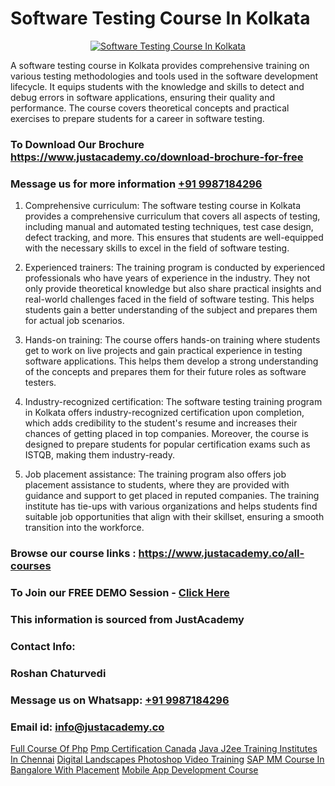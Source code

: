 # Software Testing Course In Kolkata

<p align="center">
  <a href="https://justacademy.co/program-detail/software-testing">
    <img src="https://justacademy.co/storage2/program_images/1704700438.webp" alt="Software Testing Course In Kolkata">
  </a>
</p>


A software testing course in Kolkata provides comprehensive training on various testing methodologies and tools used in the software development lifecycle. It equips students with the knowledge and skills to detect and debug errors in software applications, ensuring their quality and performance. The course covers theoretical concepts and practical exercises to prepare students for a career in software testing.
### To Download Our Brochure https://www.justacademy.co/download-brochure-for-free
### Message us for more information [+91 9987184296](https://api.whatsapp.com/send?phone=919987184296)
1) Comprehensive curriculum: The software testing course in Kolkata provides a comprehensive curriculum that covers all aspects of testing, including manual and automated testing techniques, test case design, defect tracking, and more. This ensures that students are well-equipped with the necessary skills to excel in the field of software testing.

2) Experienced trainers: The training program is conducted by experienced professionals who have years of experience in the industry. They not only provide theoretical knowledge but also share practical insights and real-world challenges faced in the field of software testing. This helps students gain a better understanding of the subject and prepares them for actual job scenarios.

3) Hands-on training: The course offers hands-on training where students get to work on live projects and gain practical experience in testing software applications. This helps them develop a strong understanding of the concepts and prepares them for their future roles as software testers.

4) Industry-recognized certification: The software testing training program in Kolkata offers industry-recognized certification upon completion, which adds credibility to the student's resume and increases their chances of getting placed in top companies. Moreover, the course is designed to prepare students for popular certification exams such as ISTQB, making them industry-ready.

5) Job placement assistance: The training program also offers job placement assistance to students, where they are provided with guidance and support to get placed in reputed companies. The training institute has tie-ups with various organizations and helps students find suitable job opportunities that align with their skillset, ensuring a smooth transition into the workforce.

### Browse our course links : https://www.justacademy.co/all-courses 
### To Join our FREE DEMO Session - [Click Here](https://www.justacademy.co/register-for-course-demo)


### This information is sourced from JustAcademy
### Contact Info:
### Roshan Chaturvedi
### Message us on Whatsapp: [+91 9987184296](https://api.whatsapp.com/send?phone=919987184296)
### Email id: [info@justacademy.co](mailto:info@justacademy.co)
                    
[Full Course Of Php](https://www.linkedin.com/pulse/full-course-php-justacademy-pune-njkqc?trackingId=hFkS4vbz0nodZLzvYsMmDA%3D%3D&lipi=urn%3Ali%3Apage%3Ad_flagship3_company_admin%3BRZJmynVWQvykIoY%2BYzCMXQ%3D%3D)
[Pmp Certification Canada](https://www.linkedin.com/pulse/pmp-certification-canada-software-training-mountain-view-letpe?trackingId=TK5KZoSNlui5GOsat7LXOQ%3D%3D&lipi=urn%3Ali%3Apage%3Ad_flagship3_company_admin%3B8iJAXExGSpWzkSgodJb9Bg%3D%3D)
[Java J2ee Training Institutes In Chennai](https://medium.com/@namusn/java-j2ee-training-institutes-in-chennai-68baab4afbd9)
[Digital Landscapes Photoshop Video Training](https://medium.com/@prempja40/digital-landscapes-photoshop-video-training-a1bac59fc247)
[SAP MM Course In Bangalore With Placement](https://justacademyin.github.io/Articles/SAP-MM-Course-In-Bangalore-With-Placement)
[Mobile App Development Course](https://justacademyin.github.io/Articles/Mobile-App-Development-Course)

